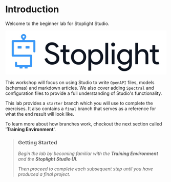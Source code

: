# Introduction

Welcome to the beginner lab for Stoplight Studio.

![logo](../assets/images/logo.png)

This workshop will focus on using Studio to write `OpenAPI` files, models (schemas) and markdown articles. We also cover adding `Spectral` and configuration files to provide a full understanding of Studio's functionality.

This lab provides a `starter` branch which you will use to complete the exercises. It also contains a `final` branch that serves as a reference for what the end result will look like. 

To learn more about how branches work, checkout the next section called '**Training Environment**'.

<!-- theme: info -->

> ### Getting Started
>
> *Begin the lab by becoming familiar with the **Training Environment** and the **Stoplight Studio UI**.* 
>
>*Then proceed to complete each subsequent step until you have produced a final project.*
